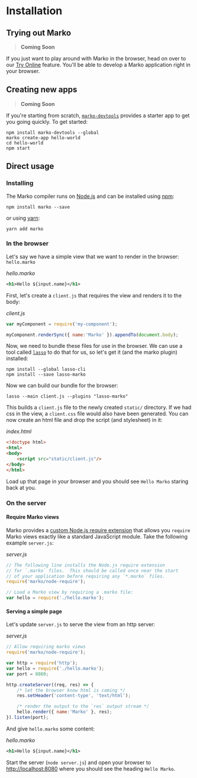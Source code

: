 # Installation

## Trying out Marko

> **Coming Soon**

If you just want to play around with Marko in the browser, head on over to our [Try Online](/try-online) feature.  You'll be able to develop a Marko application right in your browser.

## Creating new apps

> **Coming Soon**

If you're starting from scratch, [`marko-devtools`]() provides a starter app to get you going quickly.  To get started:
```
npm install marko-devtools --global
marko create-app hello-world
cd hello-world
npm start
```

## Direct usage

### Installing

The Marko compiler runs on [Node.js](https://nodejs.org/) and can be installed using [npm](https://www.npmjs.com/package/marko/tutorial):

```
npm install marko --save
```

or using [yarn](https://yarnpkg.com):

```
yarn add marko
```

### In the browser

Let's say we have a simple view that we want to render in the browser: `hello.marko`

_hello.marko_
```xml
<h1>Hello ${input.name}</h1>
```

First, let's create a `client.js` that requires the view and renders it to the body:

_client.js_
```js
var myComponent = require('my-component');

myComponent.renderSync({ name:'Marko' }).appendTo(document.body);
```

Now, we need to bundle these files for use in the browser.  We can use a tool called [`lasso`](https://github.com/lasso-js/lasso) to do that for us, so let's get it (and the marko plugin) installed:

```
npm install --global lasso-cli
npm install --save lasso-marko
```

Now we can build our bundle for the browser:

```
lasso --main client.js --plugins "lasso-marko"
```

This builds a `client.js` file to the newly created `static/` directory.  If we had css in the view, a `client.css` file would also have been generated.  You can now create an html file and drop the script (and stylesheet) in it:

_index.html_
```html
<!doctype html>
<html>
<body>
    <script src="static/client.js"/>
</body>
</html>
```

Load up that page in your browser and you should see `Hello Marko` staring back at you.

### On the server

#### Require Marko views

Marko provides a [custom Node.js require extension]() that allows you `require` Marko views exactly like a standard JavaScript module. Take the following example `server.js`:

_server.js_
```js
// The following line installs the Node.js require extension
// for `.marko` files.  This should be called once near the start
// of your application before requiring any `*.marko` files.
require('marko/node-require');

// Load a Marko view by requiring a .marko file:
var hello = require('./hello.marko');
```

#### Serving a simple page

Let's update `server.js` to serve the view from an http server:

_server.js_
```js
// Allow requiring marko views
require('marko/node-require');

var http = require('http');
var hello = require('./hello.marko');
var port = 8080;

http.createServer((req, res) => {
    /* let the browser know html is coming */
    res.setHeader('content-type', 'text/html');

    /* render the output to the `res` output stream */
    hello.render({ name:'Marko' }, res);
}).listen(port);
```

And give `hello.marko` some content:

_hello.marko_
```xml
<h1>Hello ${input.name}</h1>
```

Start the server (`node server.js`) and open your browser to [http://localhost:8080](http://localhost:8080) where you should see the heading `Hello Marko`.